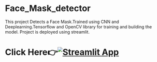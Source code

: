 # Face_Mask_detector
This project Detects a Face Mask.Trained using CNN and Deeplearning.Tensorflow and OpenCV library for training and building the model.
Project is deployed using streamlit.

# Click Here👉[![Streamlit App](https://static.streamlit.io/badges/streamlit_badge_black_white.svg)](https://evans129-face-mask-detector-app-86yp6y.streamlit.app/)


